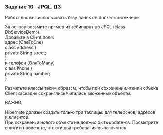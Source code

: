 ### Задание 10 - JPQL. ДЗ 

Работа должна использовать базу данных в docker-контейнере<br>

За основу возьмите пример из вебинара про JPQL (class DbServiceDemo).<br>
Добавьте в Client поля:<br>
адрес  (OneToOne) <br>
class Address {<br>
    private String street;<br>
}<br>
и телефон (OneToMany)<br>
class Phone {<br>
    private String number;<br>
}<br>

Разметьте классы таким образом, чтобы при сохранении/чтении объека Client каскадно сохранялись/читались вложенные объекты.<br>

ВАЖНО.<br>

Hibernate должен создать только три таблицы: для телефонов, адресов и клиентов.<br>
При сохранении нового объекта не должно быть update-ов. Посмотрите в логи и проверьте, что эти два требования выполняются.<br>